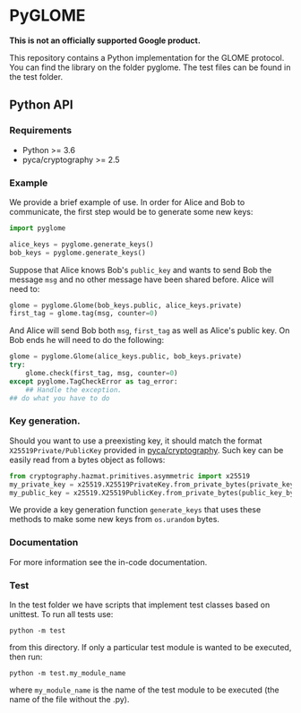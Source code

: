 # PyGLOME
**This is not an officially supported Google product.**

This repository contains a Python implementation for the GLOME
protocol. You can find the library on the folder pyglome. The test
files can be found in the test folder.

## Python API

### Requirements

-   Python >= 3.6
-   pyca/cryptography >= 2.5

### Example

We provide a brief example of use.  In order for Alice and Bob to communicate,
the first step would be to generate some new keys:

```python
import pyglome

alice_keys = pyglome.generate_keys()
bob_keys = pyglome.generate_keys()
```

Suppose that Alice knows Bob's `public_key` and wants to send Bob the message
`msg` and no other message have been shared before. Alice will need to:

```python
glome = pyglome.Glome(bob_keys.public, alice_keys.private)
first_tag = glome.tag(msg, counter=0)
```

And Alice will send Bob both `msg`, `first_tag` as well as Alice's public key.
On Bob ends he will need to do the following:

```python
glome = pyglome.Glome(alice_keys.public, bob_keys.private)
try:
    glome.check(first_tag, msg, counter=0)
except pyglome.TagCheckError as tag_error:
    ## Handle the exception.
## do what you have to do
```

### Key generation.

Should you want to use a preexisting key, it should match the format
`X25519Private/PublicKey` provided in [pyca/cryptography](https://cryptography.io/en/latest/).
Such key can be easily read from a bytes object as follows:

```python
from cryptography.hazmat.primitives.asymmetric import x25519
my_private_key = x25519.X25519PrivateKey.from_private_bytes(private_key_bytes)
my_public_key = x25519.X25519PublicKey.from_private_bytes(public_key_bytes)
```

We provide a key generation function `generate_keys` that uses these methods to
make some new keys from `os.urandom` bytes.

### Documentation

For more information see the in-code documentation.

### Test

In the test folder we have scripts that implement test classes based on unittest. To run all tests use:

```
python -m test
```
from this directory. If only a particular test module is wanted to be executed, then run:

```
python -m test.my_module_name
```

where `my_module_name` is the name of the test module to be executed (the name of the file without the .py).
